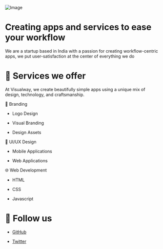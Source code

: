 ![Image](https://www.notion.so/image/https%3A%2F%2Fs3-us-west-2.amazonaws.com%2Fsecure.notion-static.com%2F58644c20-35c3-412b-9791-c60c97d13a91%2Ftwitter_bannner.png?table=block&id=f8f4de0f-0a48-4c84-8099-19e688954fe3&cache=v2)
# Creating apps and services to ease your workflow

We are a startup based in India with a passion for creating workflow-centric apps, we put user-satisfaction at the center of everything we do

# 🎯 Services we offer
At Visualway, we create beautifully simple apps using a unique mix of design, technology, and craftsmanship. 

🎨
Branding

- Logo Design

- Visual Branding

- Design Assets

💬
UI/UX Design

- Mobile Applications

- Web Applications
 
🌐
Web Development

- HTML

- CSS

- Javascript

# 🙏 Follow us
- [GitHub](https://github.com/Visualway)

- [Twitter](https://twitter.com/VisualwayOrg)
